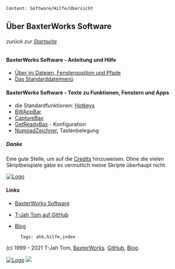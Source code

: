     Content: Software/Hilfe/Übersicht 
<!-- Version 015 -->
<!-- Hilfedateien AHK Markdown, aktiv in BaxterWorks Software und pastebin -->

## Über BaxterWorks Software
###### zurück zur [Startseite](http://www.baxterworks.de/software)   

#### BaxterWorks Software - Anleitung und Hilfe
- [Über ini Dateien, Fensterposition und Pfade](http://www.baxterworks.de/software/hilfe/help_ini.htm)
- [Das Standarddateimenü](http://www.baxterworks.de/software/hilfe/help_menu.htm)

#### BaxterWorks Software - Texte zu Funktionen, Fenstern und Apps
- die Standardfunktionen: [Hotkeys](http://www.baxterworks.de/software/hilfe/help_hotkeys.htm)  
- [BWAppBar](http://www.baxterworks.de/software/hilfe/help_bwappbar.htm)  
- [CaptureBax](http://www.baxterworks.de/software/hilfe/help_capturebax.htm)
- [GetReadyBax](http://www.baxterworks.de/software/hilfe/help_getreadybax.htm) - Konfiguration  
- [NumpadZeichner](http://www.baxterworks.de/software/hilfe/help_numpadzeichner.htm), Tastenbelegung   

##### Danke
Eine gute Stelle, um auf die [Credits](http://www.baxterworks.de/software/hilfe/Credits.htm) hinzuweisen. Ohne die vielen Skriptbeispiele gäbe es vermutlich meine Skripte überhaupt nicht. <br>


[![Logo](http://www.baxterworks.de/software/pix/tjah_banner_tr_600.png)](http://www.baxterworks.de/software/hilfe/help.htm) 

#### Links
- [BaxterWorks Software](http://www.baxterworks.de/software)
- [T-Jah Tom auf GitHub](https://github.com/T-Jah)
- [Blog](http://blog.baxterworks.de)


        Tags: ahk,hilfe,index


(c) 1999 - 2021 T-Jah Tom, [BaxterWorks](http://www.baxterworks.de). [GitHub](https://github.com/T-Jah), [Blog](http://blog.baxterworks.de).  <p>
[![Logo](http://www.baxterworks.de/software/pix/bw_banner.png)](http://www.baxterworks.de/software/pix/bw_banner.png) 
<IMG SRC="https://www.tombesch.de/cgi-bin/location.cgi?seite=2021_credits">
